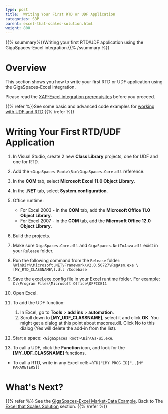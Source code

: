 ```yaml
---
type: post
title:  Writing Your First RTD or UDF Application
categories: SBP
parent: excel-that-scales-solution.html
weight: 800
---
```


{{% ssummary%}}Writing your first RTD/UDF application using the GigaSpaces-Excel integration.{{% /ssummary %}}

# Overview

This section shows you how to write your first RTD or UDF application using the GigaSpaces-Excel integration.

Please read the [XAP-Excel integration prerequisites](./prerequisites---gigaspaces-excel-integration.html) before you proceed.

{{% refer %}}See some basic and advanced code examples for [working with UDF and RTD](./rtd-and-udf-examples-gigaspaces-excel-integration.html).{{% /refer %}}

# Writing Your First RTD/UDF Application

1. In Visual Studio, create 2 new **Class Library** projects, one for UDF and one for RTD.
2. Add the `<GigaSpaces Root>\Bin\GigaSpaces.Core.dll` reference.
3. In the **COM** tab, select **Microsoft Excel 11.0 Object Library**.
4. In the **.NET** tab, select **System.configuration**.
5. Office runtime:
    - For Excel 2003 - in the **COM** tab, add the **Microsoft Office 11.0 Object Library**.
    - For Excel 2007 - in the **COM** tab, add the **Microsoft Office 12.0 Object Library**.

6. Build the projects.
7. Make sure `GigaSpaces.Core.dll` and `GigaSpaces.NetToJava.dll` exist in your `Release` folder.
8. Run the following command from the `Release` folder:
    `%WinDir%\Microsoft.NET\Framework\v2.0.50727\RegAsm.exe \[MY_RTD_CLASSNAME\].dll /Codebase`

9. Save the [excel.exe.config]("/download_files/sbp/excel.exe.config) file in your Excel runtime folder. For example: `C:\Program Files\Microsoft Office\OFFICE11`
10. Open Excel.
11. To add the UDF function:
    1. In Excel, go to **Tools** > **add ins** > **automation**.
    2. Scroll down to **\[MY_UDF_CLASSNAME\]**, select it and click **OK**. You might get a dialog at this point about mscoree.dll. Click No to this dialog (Yes will delete the add-in from the list).
12. Start a space: `<GigaSpaces Root>\Bin\Gs-ui.exe`.
13. To call a UDF, click the **Function** icon, and look for the **\[MY_UDF_CLASSNAME\]** functions.

- To call a RTD, write in any Excel cell:
    `=RTD("[MY PROG ID]",,[MY PARAMETERS])`

# What's Next?

{{% refer %}}
See the [GigaSpaces-Excel Market-Data Example](./gigaspaces-excel-market-data-example.html).
Back to The [Excel that Scales Solution](./excel-that-scales-solution.html) section.
{{% /refer %}}
